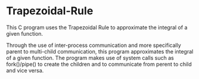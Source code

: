 # Trapezoidal-Rule
This C program uses the Trapezoidal Rule to approximate the integral of a given function.

Through the use of inter-process communication and more specifically parent to multi-child communication, this program approximates the integral of a given function. The program makes use of system calls such as fork()/pipe() to create the children and to communicate from perent to child and vice versa. 
